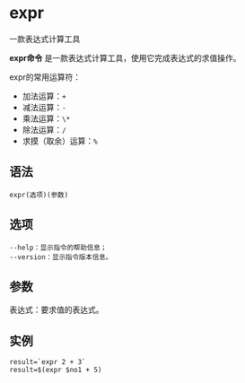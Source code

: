 expr
===

一款表达式计算工具


**expr命令** 是一款表达式计算工具，使用它完成表达式的求值操作。

expr的常用运算符：

- 加法运算：`+`
- 减法运算：`-`
- 乘法运算：`\*`
- 除法运算：`/`
- 求摸（取余）运算：`%`

##  语法

```
expr(选项)(参数)
```

##  选项

```
--help：显示指令的帮助信息；
--version：显示指令版本信息。
```

##  参数

表达式：要求值的表达式。

##  实例

```
result=`expr 2 + 3`
result=$(expr $no1 + 5)
```


